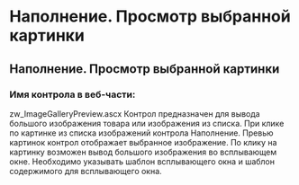 ﻿---
description: 2.4.7
---
# Наполнение. Просмотр выбранной картинки
## Наполнение. Просмотр выбранной картинки
### Имя контрола в веб-части: 
zw_ImageGalleryPreview.ascx
Контрол предназначен для вывода большого изображения товара или изображения из списка. 
При клике по картинке из списка изображений контрола Наполнение. Превью картинок контрол отображает выбранное изображение. 
По клику на картинку возможен вывод большого изображения во всплывающем окне. Необходимо указывать шаблон всплывающего окна и шаблон содержимого для всплывающего окна. 

